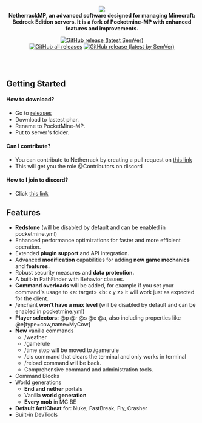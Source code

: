 <p align="center">
	<a href="">
		<!--[if IE]>
			<img src="https://media.discordapp.net/attachments/1137661880404545536/1137763039794434068/image.png?width=474&height=473" alt="The PocketMine-MP logo" title="PocketMine" loading="eager" />
		<![endif]-->
		<picture>
			<source srcset="https://media.discordapp.net/attachments/1137661880404545536/1137772152112808046/file.png?" media="(prefers-color-scheme: dark)">
			<img src="[https://raw.githubusercontent.com/pmmp/PocketMine-MP/stable/.github/readme/pocketmine-rgb.gif](https://media.discordapp.net/attachments/1137661880404545536/1137763039794434068/image.png?width=80&height=80)" loading="eager" />
		</picture>
	</a><br>
	<b>NetherrackMP, an advanced software designed for managing Minecraft: Bedrock Edition servers. It is a fork of Pocketmine-MP with enhanced features and improvements.

</b>
</p>

<p align="center">
	<a href="https://github.com/NetherrackMP/NetherrackMP/releases/latest"><img alt="GitHub release (latest SemVer)" src="https://img.shields.io/github/v/release/NetherrackMP/NetherrackMP?label=release&sort=semver"></a>
  </br>
	<a href="https://github.com/NetherrackMP/NetherrackMP/releases"><img alt="GitHub all releases" src="https://img.shields.io/github/downloads/pmmp/NetherrackMP/total?label=downloads%40total"></a>
	<a href="https://github.com/NetherrackMP/NetherrackMP/releases/latest"><img alt="GitHub release (latest by SemVer)" src="https://img.shields.io/github/downloads/NetherrackMP/NetherrackMP/latest/total?sort=semver"></a>
</p>
<br>
</br>

## Getting Started
#### How to download?
- Go to [releases](https://github.com/NetherrackMP/NetherrackMP/releases)
- Download to lastest phar.
- Rename to PocketMine-MP.
- Put to server's folder.
#### Can I contribute?
- You can contribute to Netherrack by creating a pull request on [this link](https://github.com/NetherrackMP/NetherrackMP/pulls)
- This will get you the role @Contributors on discord
#### How to I join to discord?
- Click [this link](https://discord.gg/PexPaTmHnB)

## Features

- **Redstone** (will be disabled by default and can be enabled in pocketmine.yml)
- Enhanced performance optimizations for faster and more efficient operation.
- Extended **plugin support** and API integration.
- Advanced **modification** capabilities for adding **new game mechanics** and **features.**
- Robust security measures and **data protection.**
- A built-in PathFinder with Behavior classes.
- **Command overloads** will be added, for example if you set your command's usage to <a: target> <b: x y z> it will work just as expected for the client.
- /enchant **won't have a max level** (will be disabled by default and can be enabled in pocketmine.yml)
- **Player selectors:** @p @r @s @e @a, also including properties like @e[type=cow,name=MyCow]
- **New** vanilla commands
  - /weather
  - /gamerule
  - /time stop will be moved to /gamerule
  - /cls command that clears the terminal and only works in terminal
  - /reload command will be back.
  - Comprehensive command and administration tools.
- Command Blocks
- World generations
  - **End and nether** portals
  - Vanilla **world generation**
  - **Every mob** in MC:BE
- **Default AntiCheat** for: Nuke, FastBreak, Fly, Crasher
- Built-in DevTools

